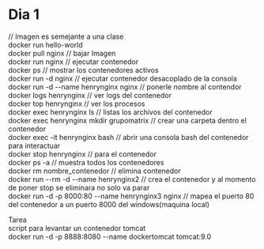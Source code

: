 # Dia 1
// Imagen es semejante a una clase  
docker run hello-world  
docker pull nginx // bajar Imagen  
docker run nginx // ejecutar contenedor  
docker ps // mostrar los contenedores activos  
docker run -d nginx // ejecutar contenedor desacoplado de la consola  
docker run -d --name henrynginx nginx // ponerle nombre al contendor  
docker logs henrynginx // ver logs del contenedor  
docker top henrynginx // ver los procesos  
docker exec henrynginx ls // listas los archivos del contenedor  
docker exec henrynginx mkdir grupomatrix // crear una carpeta dentro el contenedor  
docker exec -it henrynginx bash // abrir una consola bash del contenedor para interactuar  
docker stop henrynginx // para el contenedor  
docker ps -a // muestra todos los contenedores  
docker rm nombre_contenedor // elimina contenedor  
docker run --rm -d  --name henrynginx2 // crea el contenedor y al momento de poner stop se eliminara no solo va parar  
docker run -d -p 8000:80 --name henrynginx3 nginx // mapea el puerto 80 del contenedor a un puerto 8000 del windows(maquina local)  

Tarea  
script para levantar un contenedor tomcat  
docker run -d -p 8888:8080  --name dockertomcat tomcat:9.0

